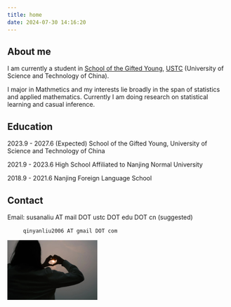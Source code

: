 ```yaml
---
title: home
date: 2024-07-30 14:16:20
---
```

## About me
 I am currently a student in [School of the Gifted Young](http://en.scgy.ustc.edu.cn/), [USTC](http://en.ustc.edu.cn/) (University of Science and Technology of China).  

 I major in Mathmetics and my interests lie broadly in the span of statistics and applied mathematics. Currently I am doing research on statistical learning and casual inference.

## Education
2023.9 - 2027.6 (Expected)  School of the Gifted Young, University of Science and Technology of China

2021.9 - 2023.6 High School Affiliated to Nanjing Normal University

2018.9 - 2021.6 Nanjing Foreign Language School

## Contact
  Email: susanaliu AT mail DOT ustc DOT edu DOT cn (suggested)

         qinyanliu2006 AT gmail DOT com
<img src=images/sun.jpg style="zoom:20%;"  />